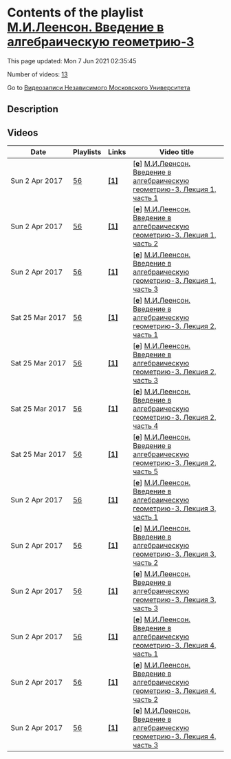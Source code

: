 # Contents of the playlist [М.И.Леенсон. Введение в алгебраическую геометрию-3](https://www.youtube.com/playlist?list=PLp9ABVh6_x4FiIoCnf7paSI-fcD6X9wYi)

This page updated: Mon 7 Jun 2021 02:35:45

Number of videos: [13](#videos)

Go to [Видеозаписи Независимого Московского Университета](../README.md)

## Description



## Videos

|Date|Playlists|Links|Video title|
|---|---|---|---|
| Sun&nbsp;2&nbsp;Apr&nbsp;2017 | [56](../playlists/56 "М.И.Леенсон. Введение в алгебраическую геометрию-3") | [**[1]**](http://ium.mccme.ru/s17/leyenson-ag3.pdf) | [[**e**](https://studio.youtube.com/video/GJAx7qJUDaw/edit "Edit")] [М.И.Леенсон. Введение в алгебраическую геометрию-3. Лекция 1, часть 1](https://www.youtube.com/watch?v=GJAx7qJUDaw&list=PLp9ABVh6_x4FiIoCnf7paSI-fcD6X9wYi "Курс НМУ, рекомендованный для 2-5 курсов.&#013;23 февраля 2017 г. 19:20, НМУ 303 (Москва, Большой Власьевский пер., 11)&#013;http://ium.mccme.ru/s17/leyenson-ag3.pdf") |
| Sun&nbsp;2&nbsp;Apr&nbsp;2017 | [56](../playlists/56 "М.И.Леенсон. Введение в алгебраическую геометрию-3") | [**[1]**](http://ium.mccme.ru/s17/leyenson-ag3.pdf) | [[**e**](https://studio.youtube.com/video/nrvkUb2Rm3c/edit "Edit")] [М.И.Леенсон. Введение в алгебраическую геометрию-3. Лекция 1, часть 2](https://www.youtube.com/watch?v=nrvkUb2Rm3c&list=PLp9ABVh6_x4FiIoCnf7paSI-fcD6X9wYi "Курс НМУ, рекомендованный для 2-5 курсов.&#013;23 февраля 2017 г. 19:20, НМУ 303 (Москва, Большой Власьевский пер., 11)&#013;http://ium.mccme.ru/s17/leyenson-ag3.pdf") |
| Sun&nbsp;2&nbsp;Apr&nbsp;2017 | [56](../playlists/56 "М.И.Леенсон. Введение в алгебраическую геометрию-3") | [**[1]**](http://ium.mccme.ru/s17/leyenson-ag3.pdf) | [[**e**](https://studio.youtube.com/video/M0jyYKLhumo/edit "Edit")] [М.И.Леенсон. Введение в алгебраическую геометрию-3. Лекция 1, часть 3](https://www.youtube.com/watch?v=M0jyYKLhumo&list=PLp9ABVh6_x4FiIoCnf7paSI-fcD6X9wYi "Курс НМУ, рекомендованный для 2-5 курсов.&#013;23 февраля 2017 г. 19:20, НМУ 303 (Москва, Большой Власьевский пер., 11)&#013;http://ium.mccme.ru/s17/leyenson-ag3.pdf") |
| Sat&nbsp;25&nbsp;Mar&nbsp;2017 | [56](../playlists/56 "М.И.Леенсон. Введение в алгебраическую геометрию-3") | [**[1]**](http://ium.mccme.ru/s17/leyenson-ag3.pdf) | [[**e**](https://studio.youtube.com/video/6PeH0q0QEzE/edit "Edit")] [М.И.Леенсон. Введение в алгебраическую геометрию-3. Лекция 2, часть 1](https://www.youtube.com/watch?v=6PeH0q0QEzE&list=PLp9ABVh6_x4FiIoCnf7paSI-fcD6X9wYi "Курс НМУ, рекомендованный для 2-5 курсов.&#013;2 марта 2017 г. 19:20, НМУ 303 (Москва, Большой Власьевский пер., 11)&#013;http://ium.mccme.ru/s17/leyenson-ag3.pdf") |
| Sat&nbsp;25&nbsp;Mar&nbsp;2017 | [56](../playlists/56 "М.И.Леенсон. Введение в алгебраическую геометрию-3") | [**[1]**](http://ium.mccme.ru/s17/leyenson-ag3.pdf) | [[**e**](https://studio.youtube.com/video/WA3wi7muQ1M/edit "Edit")] [М.И.Леенсон. Введение в алгебраическую геометрию-3. Лекция 2, часть 3](https://www.youtube.com/watch?v=WA3wi7muQ1M&list=PLp9ABVh6_x4FiIoCnf7paSI-fcD6X9wYi "Курс НМУ, рекомендованный для 2-5 курсов.&#013;2 марта 2017 г. 19:20, НМУ 303 (Москва, Большой Власьевский пер., 11)&#013;http://ium.mccme.ru/s17/leyenson-ag3.pdf") |
| Sat&nbsp;25&nbsp;Mar&nbsp;2017 | [56](../playlists/56 "М.И.Леенсон. Введение в алгебраическую геометрию-3") | [**[1]**](http://ium.mccme.ru/s17/leyenson-ag3.pdf) | [[**e**](https://studio.youtube.com/video/plnt8fusUi8/edit "Edit")] [М.И.Леенсон. Введение в алгебраическую геометрию-3. Лекция 2, часть 4](https://www.youtube.com/watch?v=plnt8fusUi8&list=PLp9ABVh6_x4FiIoCnf7paSI-fcD6X9wYi "Курс НМУ, рекомендованный для 2-5 курсов.&#013;2 марта 2017 г. 19:20, НМУ 303 (Москва, Большой Власьевский пер., 11)&#013;http://ium.mccme.ru/s17/leyenson-ag3.pdf") |
| Sat&nbsp;25&nbsp;Mar&nbsp;2017 | [56](../playlists/56 "М.И.Леенсон. Введение в алгебраическую геометрию-3") | [**[1]**](http://ium.mccme.ru/s17/leyenson-ag3.pdf) | [[**e**](https://studio.youtube.com/video/Jrw7mV1HpKM/edit "Edit")] [М.И.Леенсон. Введение в алгебраическую геометрию-3. Лекция 2, часть 5](https://www.youtube.com/watch?v=Jrw7mV1HpKM&list=PLp9ABVh6_x4FiIoCnf7paSI-fcD6X9wYi "Курс НМУ, рекомендованный для 2-5 курсов.&#013;2 марта 2017 г. 19:20, НМУ 303 (Москва, Большой Власьевский пер., 11)&#013;http://ium.mccme.ru/s17/leyenson-ag3.pdf") |
| Sun&nbsp;2&nbsp;Apr&nbsp;2017 | [56](../playlists/56 "М.И.Леенсон. Введение в алгебраическую геометрию-3") | [**[1]**](http://ium.mccme.ru/s17/leyenson-ag3.pdf) | [[**e**](https://studio.youtube.com/video/nkwkZkdcIys/edit "Edit")] [М.И.Леенсон. Введение в алгебраическую геометрию-3. Лекция 3, часть 1](https://www.youtube.com/watch?v=nkwkZkdcIys&list=PLp9ABVh6_x4FiIoCnf7paSI-fcD6X9wYi "Курс НМУ, рекомендованный для 2-5 курсов.&#013;9 марта 2017 г. 19:20, НМУ 303 (Москва, Большой Власьевский пер., 11)&#013;http://ium.mccme.ru/s17/leyenson-ag3.pdf") |
| Sun&nbsp;2&nbsp;Apr&nbsp;2017 | [56](../playlists/56 "М.И.Леенсон. Введение в алгебраическую геометрию-3") | [**[1]**](http://ium.mccme.ru/s17/leyenson-ag3.pdf) | [[**e**](https://studio.youtube.com/video/dxiA60ZX-EA/edit "Edit")] [М.И.Леенсон. Введение в алгебраическую геометрию-3. Лекция 3, часть 2](https://www.youtube.com/watch?v=dxiA60ZX-EA&list=PLp9ABVh6_x4FiIoCnf7paSI-fcD6X9wYi "Курс НМУ, рекомендованный для 2-5 курсов.&#013;9 марта 2017 г. 19:20, НМУ 303 (Москва, Большой Власьевский пер., 11)&#013;http://ium.mccme.ru/s17/leyenson-ag3.pdf") |
| Sun&nbsp;2&nbsp;Apr&nbsp;2017 | [56](../playlists/56 "М.И.Леенсон. Введение в алгебраическую геометрию-3") | [**[1]**](http://ium.mccme.ru/s17/leyenson-ag3.pdf) | [[**e**](https://studio.youtube.com/video/Ao9jlyMmp_s/edit "Edit")] [М.И.Леенсон. Введение в алгебраическую геометрию-3. Лекция 3, часть 3](https://www.youtube.com/watch?v=Ao9jlyMmp_s&list=PLp9ABVh6_x4FiIoCnf7paSI-fcD6X9wYi "Курс НМУ, рекомендованный для 2-5 курсов.&#013;9 марта 2017 г. 19:20, НМУ 303 (Москва, Большой Власьевский пер., 11)&#013;http://ium.mccme.ru/s17/leyenson-ag3.pdf") |
| Sun&nbsp;2&nbsp;Apr&nbsp;2017 | [56](../playlists/56 "М.И.Леенсон. Введение в алгебраическую геометрию-3") | [**[1]**](http://ium.mccme.ru/s17/leyenson-ag3.pdf) | [[**e**](https://studio.youtube.com/video/4sYhFeyEdew/edit "Edit")] [М.И.Леенсон. Введение в алгебраическую геометрию-3. Лекция 4, часть 1](https://www.youtube.com/watch?v=4sYhFeyEdew&list=PLp9ABVh6_x4FiIoCnf7paSI-fcD6X9wYi "Курс НМУ, рекомендованный для 2-5 курсов.&#013;16 марта 2017 г. 19:20, НМУ 303 (Москва, Большой Власьевский пер., 11)&#013;http://ium.mccme.ru/s17/leyenson-ag3.pdf") |
| Sun&nbsp;2&nbsp;Apr&nbsp;2017 | [56](../playlists/56 "М.И.Леенсон. Введение в алгебраическую геометрию-3") | [**[1]**](http://ium.mccme.ru/s17/leyenson-ag3.pdf) | [[**e**](https://studio.youtube.com/video/m-zNeDght6s/edit "Edit")] [М.И.Леенсон. Введение в алгебраическую геометрию-3. Лекция 4, часть 2](https://www.youtube.com/watch?v=m-zNeDght6s&list=PLp9ABVh6_x4FiIoCnf7paSI-fcD6X9wYi "Курс НМУ, рекомендованный для 2-5 курсов.&#013;16 марта 2017 г. 19:20, НМУ 303 (Москва, Большой Власьевский пер., 11)&#013;http://ium.mccme.ru/s17/leyenson-ag3.pdf") |
| Sun&nbsp;2&nbsp;Apr&nbsp;2017 | [56](../playlists/56 "М.И.Леенсон. Введение в алгебраическую геометрию-3") | [**[1]**](http://ium.mccme.ru/s17/leyenson-ag3.pdf) | [[**e**](https://studio.youtube.com/video/MMPv9basLG0/edit "Edit")] [М.И.Леенсон. Введение в алгебраическую геометрию-3. Лекция 4, часть 3](https://www.youtube.com/watch?v=MMPv9basLG0&list=PLp9ABVh6_x4FiIoCnf7paSI-fcD6X9wYi "Курс НМУ, рекомендованный для 2-5 курсов.&#013;16 марта 2017 г. 19:20, НМУ 303 (Москва, Большой Власьевский пер., 11)&#013;http://ium.mccme.ru/s17/leyenson-ag3.pdf") |
